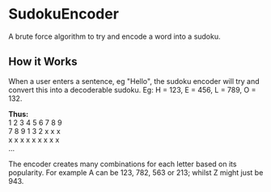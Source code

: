 # SudokuEncoder
A brute force algorithm to try and encode a word into a sudoku. 

## How it Works
When a user enters a sentence, eg "Hello", the sudoku encoder will try and convert this into a decoderable sudoku. Eg:
H = 123, E = 456, L = 789, O = 132.

**Thus:**  
1 2 3 4 5 6 7 8 9  
7 8 9 1 3 2 x x x  
x x x x x x x x x  
... 

The encoder creates many combinations for each letter based on its popularity. For example A can be 123, 782, 563 or 213; whilst Z might just be 943. 
